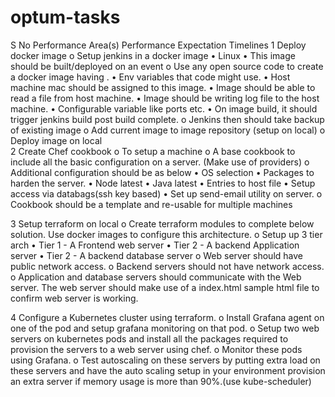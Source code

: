 # optum-tasks
S No	Performance Area(s)	Performance Expectation	Timelines
1	Deploy docker image	o	Setup jenkins in a docker image 
•	Linux
•	This image should be built/deployed on an event
o	Use any open source code to create a docker image having . 
•	Env variables that code might use.
•	Host machine mac should be assigned to this image.
•	Image should be able to read a file from host machine.
•	Image should be writing log file to the host machine.
•	Configurable variable like ports etc.
•	On image build, it should trigger jenkins build post build complete.
o	Jenkins then should take backup of existing image
o	Add current image to image repository (setup on local)
o	Deploy image on local	
2	Create Chef cookbook	o	To setup a machine
o	A base cookbook to include all the basic configuration on a server. (Make use of providers)
o	Additional configuration should be as below 
•	OS selection
•	Packages to harden the server.
•	Node latest
•	Java latest
•	Entries to host file
•	Setup access via databags(ssh key based)
•	Set up send-email utility on server.
o	 Cookbook should be a template and re-usable for multiple machines
	
3	Setup terraform on local	o	Create terraform modules to complete below solution. Use docker images to configure this architecture. 
o	Setup up 3 tier arch 
•	Tier 1 - A Frontend web server
•	Tier 2 - A backend Application server
•	Tier 2 - A backend database server
o	Web server should have public network access.
o	Backend servers should not have network access.
o	Application and database servers should communicate with the Web server.
The web server should make use of a index.html sample html file to confirm web server is working.
	
4	Configure a Kubernetes cluster using terraform.	o	Install Grafana agent on one of the pod and setup grafana monitoring on that pod.
o	Setup two web servers on kubernetes pods and install all the packages required to provision the servers to a web server using chef.
o	Monitor these pods using Grafana.
o	Test autoscaling on these servers by putting extra load on these servers and have the auto scaling setup in your environment provision an extra server if memory usage is more than 90%.(use kube-scheduler)

